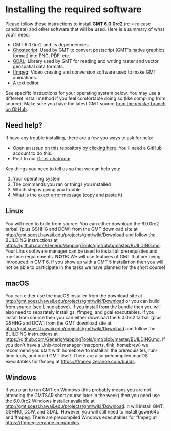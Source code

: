 # Installing the required software

Please follow these instructions to install **GMT 6.0.0rc2** (rc = release candidate)
and other software that will be used. Here is a summary of what you'll need:

* GMT 6.0.0rc2 and its dependencies
* [Ghostscript](https://ghostscript.com/): Used by GMT to convert postscript (GMT's
  native graphics format) into PNG, PDF, etc.
* [GDAL](https://gdal.org/): Library used by GMT for reading and writing raster and
  vector geospatial data formats.
* [ffmpeg](https://ffmpeg.org/): Video creating and conversion software used to make GMT
  animations.
* A text editor.

See specific instructions for your operating system below. You may use a different
install method if you feel comfortable doing so (like compiling from source). Make sure
you have the latest GMT source
[from the *master* branch on GitHub](https://github.com/GenericMappingTools/gmt).


## Need help?

If have any trouble installing, there are a few you ways to ask for help:

* Open an *Issue* on this repository by
  [clicking here](https://github.com/GenericMappingTools/2019-unavco-course/issues/new).
  You'll need a GitHub account to do this.
* Post to our [Gitter chatroom](https://gitter.im/GenericMappingTools/2019-unavco-course)

Key things you need to tell us so that we can help you:

1. Your operating system
2. The commands you ran or things you installed
3. Which step is giving you trouble
4. What is the exact error message (copy and paste it)


## Linux

You will need to build from source.  You can either download the
6.0.0rc2 tarball (plus GSHHG and DCW) from the GMT download site at
http://gmt.soest.hawaii.edu/projects/gmt/wiki/Download and follow
the BUILDING instructions at https://github.com/GenericMappingTools/gmt/blob/master/BUILDING.md.
Your Linux software manager can be used to install all prerequisites and run-time requirements.
**NOTE:** We will use features of GMT that are being introduced in GMT 6.  If you
show up with a GMT 5 installation then you will not be able to participate in the
tasks we have planned for the short course!

## macOS

You can either use the macOS installer from the download site at
http://gmt.soest.hawaii.edu/projects/gmt/wiki/Download or you can
build from source (see Linux above).  If you install from the bundle
then you will also need to separately install gs, ffmpeg, and gdal executables.
If you install from source then you can either download the
6.0.0rc2 tarball (plus GSHHG and DCW) from the GMT download site at
http://gmt.soest.hawaii.edu/projects/gmt/wiki/Download and follow
the BUILDING instructions at https://github.com/GenericMappingTools/gmt/blob/master/BUILDING.md.
If you don't have a Unix-tool manager (macports, fink, homebrew) we recommend
you start with homebrew to install all the prerequisites, run-time tools, and
build GMT itself.  There are also precompiled macOS executables for ffmpeg at
https://ffmpeg.zeranoe.com/builds.

## Windows

If you plan to run GMT on Windows (this probably means you are not attending
the GMTSAR short course later in the week) then you need use the 6.0.0rc2 Windows installer
available at http://gmt.soest.hawaii.edu/projects/gmt/wiki/Download.  It will install
GMT, GSHHG, DCW, and GDAL.  However, you will still need to install gswin64c and ffmpeg.
There are precompiled Windows executables for ffmpeg at https://ffmpeg.zeranoe.com/builds.
